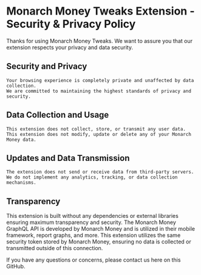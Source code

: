 # Monarch Money Tweaks Extension - Security & Privacy Policy 

Thanks for using Monarch Money Tweaks. We want to assure you that our extension respects your privacy and data security.

## Security and Privacy

    Your browsing experience is completely private and unaffected by data collection.
    We are committed to maintaining the highest standards of privacy and security.
    
## Data Collection and Usage

    This extension does not collect, store, or transmit any user data.
    This extension does not modify, update or delete any of your Monarch Money data.

## Updates and Data Transmission

    The extension does not send or receive data from third-party servers.
    We do not implement any analytics, tracking, or data collection mechanisms.

## Transparency

This extension is built without any dependencies or external libraries ensuring maximum transparency and security. The Monarch Money GraphQL API is developed by Monarch Money and is utilized in their mobile framework, report graphs, and more. This extension utilizes the same security token stored by Monarch Money, ensuring no data is collected or transmitted outside of this connection.

If you have any questions or concerns, please contact us here on this GitHub.
